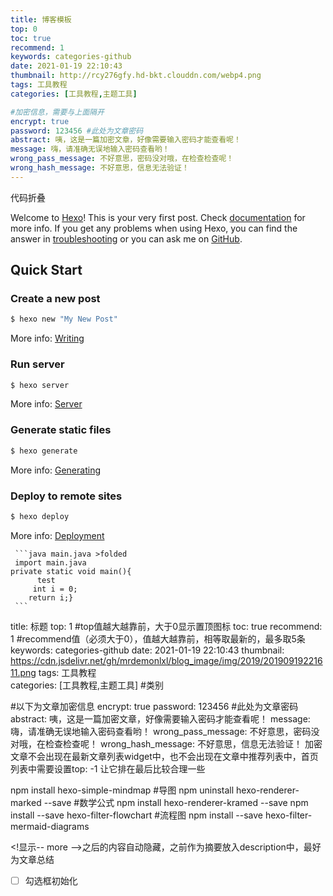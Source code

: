 ```yaml
---
title: 博客模板
top: 0   
toc: true
recommend: 1 
keywords: categories-github
date: 2021-01-19 22:10:43
thumbnail: http://rcy276gfy.hd-bkt.clouddn.com/webp4.png
tags: 工具教程
categories: [工具教程,主题工具]

#加密信息，需要与上面隔开
encrypt: true
password: 123456 #此处为文章密码
abstract: 咦，这是一篇加密文章，好像需要输入密码才能查看呢！
message: 嗨，请准确无误地输入密码查看哟！
wrong_pass_message: 不好意思，密码没对哦，在检查检查呢！
wrong_hash_message: 不好意思，信息无法验证！
---
```


代码折叠

Welcome to [Hexo](https://hexo.io/)! This is your very first post. Check [documentation](https://hexo.io/docs/) for more info. If you get any problems when using Hexo, you can find the answer in [troubleshooting](https://hexo.io/docs/troubleshooting.html) or you can ask me on [GitHub](https://github.com/hexojs/hexo/issues).

<!-- more -->

## Quick Start

### Create a new post

``` bash
$ hexo new "My New Post"
```

More info: [Writing](https://hexo.io/docs/writing.html)

### Run server

``` bash
$ hexo server
```

More info: [Server](https://hexo.io/docs/server.html)

### Generate static files

``` bash
$ hexo generate
```

More info: [Generating](https://hexo.io/docs/generating.html)

### Deploy to remote sites

``` bash
$ hexo deploy
```

More info: [Deployment](https://hexo.io/docs/one-command-deployment.html)

     ```java main.java >folded
     import main.java
    private static void main(){
          test
         int i = 0;
        return i;}
     ```
title: 标题
top: 1   #top值越大越靠前，大于0显示置顶图标
toc: true
recommend: 1  #recommend值（必须大于0），值越大越靠前，相等取最新的，最多取5条
keywords: categories-github
date: 2021-01-19 22:10:43
thumbnail: https://cdn.jsdelivr.net/gh/mrdemonlxl/blog_image/img/2019/20190919221611.png
tags: 工具教程  
categories: [工具教程,主题工具]   #类别

#以下为文章加密信息
encrypt: true
password: 123456 #此处为文章密码
abstract: 咦，这是一篇加密文章，好像需要输入密码才能查看呢！
message: 嗨，请准确无误地输入密码查看哟！
wrong_pass_message: 不好意思，密码没对哦，在检查检查呢！
wrong_hash_message: 不好意思，信息无法验证！
加密文章不会出现在最新文章列表widget中，也不会出现在文章中推荐列表中，首页列表中需要设置top: -1 让它排在最后比较合理一些

npm install hexo-simple-mindmap #导图
npm uninstall hexo-renderer-marked --save #数学公式
npm install hexo-renderer-kramed --save
npm install --save hexo-filter-flowchart #流程图
npm install --save hexo-filter-mermaid-diagrams

<!显示-- more -->之后的内容自动隐藏，之前作为摘要放入description中，最好为文章总结

-[ ] 勾选框初始化
